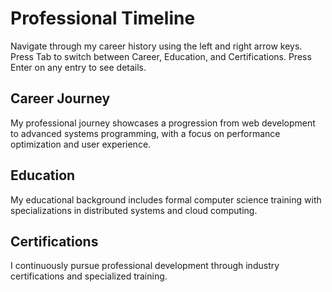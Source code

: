 # Professional Timeline

Navigate through my career history using the left and right arrow keys.
Press Tab to switch between Career, Education, and Certifications.
Press Enter on any entry to see details.

## Career Journey

My professional journey showcases a progression from web development to advanced systems programming, with a focus on performance optimization and user experience.

## Education

My educational background includes formal computer science training with specializations in distributed systems and cloud computing.

## Certifications

I continuously pursue professional development through industry certifications and specialized training.
